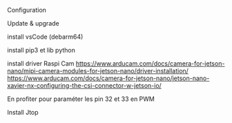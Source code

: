 Configuration

Update & upgrade

install vsCode (debarm64)

install pip3 et lib python

install driver Raspi Cam
https://www.arducam.com/docs/camera-for-jetson-nano/mipi-camera-modules-for-jetson-nano/driver-installation/
https://www.arducam.com/docs/camera-for-jetson-nano/jetson-nano-xavier-nx-configuring-the-csi-connector-w-jetson-io/

En profiter pour paraméter les pin 32 et 33 en PWM

Install Jtop

